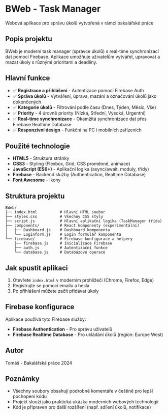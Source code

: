 # BWeb - Task Manager
Webová aplikace pro správu úkolů vytvořená v rámci bakalářské práce

## Popis projektu
BWeb je moderní task manager (správce úkolů) s real-time synchronizací dat pomocí Firebase. Aplikace umožňuje uživatelům vytvářet, upravovat a mazat úkoly s různými prioritami a deadliny.

## Hlavní funkce
- ✅ **Registrace a přihlášení** - Autentizace pomocí Firebase Auth
- ✅ **Správa úkolů** - Vytváření, úprava, mazání a označování úkolů jako dokončených
- ✅ **Kategorie úkolů** - Filtrování podle času (Dnes, Týden, Měsíc, Vše)
- ✅ **Priority** - 4 úrovně priority (Nízká, Střední, Vysoká, Urgentní)
- ✅ **Real-time synchronizace** - Okamžitá synchronizace dat přes Firebase Realtime Database
- ✅ **Responzivní design** - Funkční na PC i mobilních zařízeních

## Použité technologie
- **HTML5** - Struktura stránky
- **CSS3** - Styling (Flexbox, Grid, CSS proměnné, animace)
- **JavaScript (ES6+)** - Aplikační logika (async/await, moduly, třídy)
- **Firebase** - Backend služby (Authentication, Realtime Database)
- **Font Awesome** - Ikony

## Struktura projektu
```
BWeb/
├── index.html          # Hlavní HTML soubor
├── styles.css          # Všechny CSS styly
├── script.js           # Hlavní aplikační logika (TaskManager třída)
├── components/         # React komponenty (experimentální)
│   ├── Dashboard.js    # Dashboard komponenta
│   └── Loginform.js    # Login formulář komponenta
└── firebase/           # Firebase konfigurace a helpery
    ├── firebase.js     # Inicializace Firebase
    ├── auth.js         # Autentizační funkce
    └── database.js     # Databázové operace
```

## Jak spustit aplikaci
1. Otevřete `index.html` v moderním prohlížeči (Chrome, Firefox, Edge)
2. Registrujte se pomocí emailu a hesla
3. Po přihlášení můžete začít přidávat úkoly

## Firebase konfigurace
Aplikace používá tyto Firebase služby:
- **Firebase Authentication** - Pro správu uživatelů
- **Firebase Realtime Database** - Pro ukládání úkolů (region: Europe West)

## Autor
Tomáš - Bakalářská práce 2024

## Poznámky
- Všechny soubory obsahují podrobné komentáře v češtině pro lepší pochopení kódu
- Projekt slouží jako praktická ukázka moderních webových technologií
- Kód je připraven pro další rozšíření (např. sdílení úkolů, notifikace)
